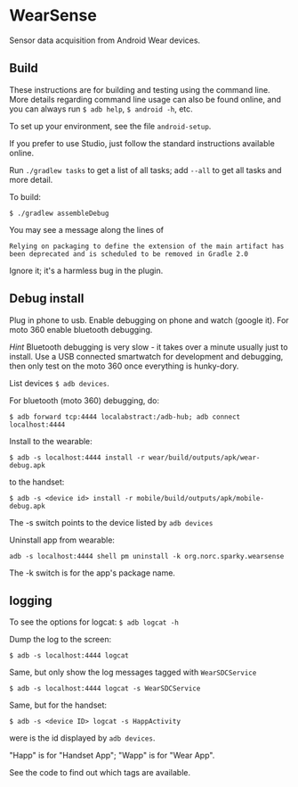 WearSense
===========

Sensor data acquisition from Android Wear devices.


## Build

These instructions are for building and testing using the command
line.  More details regarding command line usage can also be found
online, and you can always run `$ adb help`, `$ android -h`, etc.

To set up your environment, see the file `android-setup`.

If you prefer to use Studio, just follow the standard
instructions available online.

Run `./gradlew tasks` to get a list of all tasks; add `--all` to get
all tasks and more detail.

To build:

```
$ ./gradlew assembleDebug
```

You may see a message along the lines of

```
Relying on packaging to define the extension of the main artifact has been deprecated and is scheduled to be removed in Gradle 2.0
```

Ignore it; it's a harmless bug in the plugin.


## Debug install

Plug in phone to usb.  Enable debugging on phone and watch (google
it).  For moto 360 enable bluetooth debugging.

*Hint* Bluetooth debugging is very slow - it takes over a minute
 usually just to install.  Use a USB connected smartwatch for
 development and debugging, then only test on the moto 360 once
 everything is hunky-dory.

List devices `$ adb devices`.

For bluetooth (moto 360) debugging, do:

```
$ adb forward tcp:4444 localabstract:/adb-hub; adb connect localhost:4444
```

Install to the wearable:

```
$ adb -s localhost:4444 install -r wear/build/outputs/apk/wear-debug.apk
```

to the handset:

```
$ adb -s <device id> install -r mobile/build/outputs/apk/mobile-debug.apk
```

The -s switch points to the device listed by `adb devices`

Uninstall app from wearable:

```
adb -s localhost:4444 shell pm uninstall -k org.norc.sparky.wearsense
```

The -k switch is for the app's package name.

## logging

To see the options for logcat:  `$ adb logcat -h`

Dump the log to the screen:

```
$ adb -s localhost:4444 logcat
```

Same, but only show the log messages tagged with `WearSDCService`

```
$ adb -s localhost:4444 logcat -s WearSDCService
```

Same, but for the handset:

```
$ adb -s <device ID> logcat -s HappActivity
```

were <device ID> is the id displayed by `adb devices`.

"Happ" is for "Handset App"; "Wapp" is for "Wear App".

See the code to find out which tags are available.
